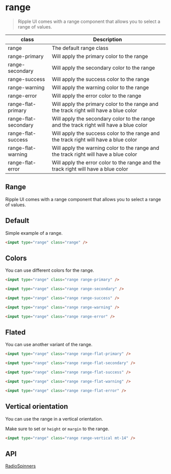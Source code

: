 # range

> Ripple UI comes with a range component that allows you to select a range of values.

| class                | Description                                                                            |
| -------------------- | -------------------------------------------------------------------------------------- |
| range                | The default range class                                                                |
| range-primary        | Will apply the primary color to the range                                              |
| range-secondary      | Will apply the secondary color to the range                                            |
| range-success        | Will apply the success color to the range                                              |
| range-warning        | Will apply the warning color to the range                                              |
| range-error          | Will apply the error color to the range                                                |
| range-flat-primary   | Will apply the primary color to the range and the track right will have a blue color   |
| range-flat-secondary | Will apply the secondary color to the range and the track right will have a blue color |
| range-flat-success   | Will apply the success color to the range and the track right will have a blue color   |
| range-flat-warning   | Will apply the warning color to the range and the track right will have a blue color   |
| range-flat-error     | Will apply the error color to the range and the track right will have a blue color     |

## Range

Ripple UI comes with a range component that allows you to select a range of values.

## [​](#default)Default

Simple example of a range.

```html
<input type="range" class="range" />
```

## [​](#colors)Colors

You can use different colors for the range.

```html
<input type="range" class="range range-primary" />

<input type="range" class="range range-secondary" />

<input type="range" class="range range-success" />

<input type="range" class="range range-warning" />

<input type="range" class="range range-error" />
```

## [​](#flated)Flated

You can use another variant of the range.

```html
<input type="range" class="range range-flat-primary" />

<input type="range" class="range range-flat-secondary" />

<input type="range" class="range range-flat-success" />

<input type="range" class="range range-flat-warning" />

<input type="range" class="range range-flat-error" />
```

## [​](#vertical-orientation)Vertical orientation

You can use the range in a vertical orientation.

Make sure to set or `height` or `margin` to the range.

```html
<input type="range" class="range range-vertical mt-14" />
```

## [​](#api)API

[Radio](/docs/components/radio)[Spinners](/docs/components/spinners)
